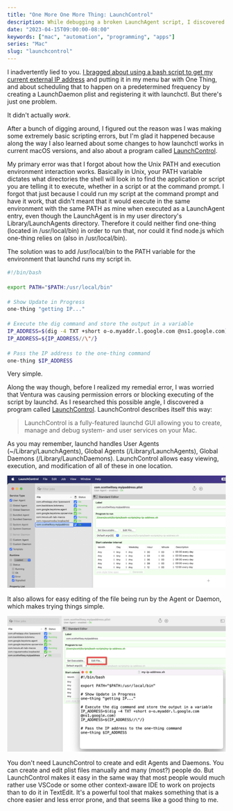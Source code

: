 ```yaml
---
title: "One More One More Thing: LaunchControl"
description: While debugging a broken LaunchAgent script, I discovered a great utility.
date: "2023-04-15T09:00:00-08:00"
keywords: ["mac", "automation", "programming", "apps"]
series: "Mac"
slug: "launchcontrol"
---
```


I inadvertently lied to you. [I bragged about using a bash script to get my current external IP address](https://scottwillsey.com/one-more-thing/) and putting it in my menu bar with One Thing, and about scheduling that to happen on a predetermined frequency by creating a LaunchDaemon plist and registering it with launchctl. But there's just one problem.

It didn't actually _work_.

After a bunch of digging around, I figured out the reason was I was making some extremely basic scripting errors, but I'm glad it happened because along the way I also learned about some changes to how launchctl works in current macOS versions, and also about a program called [LaunchControl](https://soma-zone.com/LaunchControl/).

My primary error was that I forgot about how the Unix PATH and execution environment interaction works. Basically in Unix, your PATH variable dictates what directories the shell will look in to find the application or script you are telling it to execute, whether in a script or at the command prompt. I forgot that just because I could run my script at the command prompt and have it work, that didn't meant that it would execute in the same environment with the same PATH as mine when executed as a LaunchAgent entry, even though the LaunchAgent is in my user directory's Library/LaunchAgents directory. Therefore it could neither find one-thing (located in /usr/local/bin) in order to run that, nor could it find node.js which one-thing relies on (also in /usr/local/bin).

The solution was to add /usr/local/bin to the PATH variable for the environment that launchd runs my script in.

```sh frame="code"
#!/bin/bash

export PATH="$PATH:/usr/local/bin"

# Show Update in Progress
one-thing "getting IP..."

# Execute the dig command and store the output in a variable
IP_ADDRESS=$(dig -4 TXT +short o-o.myaddr.l.google.com @ns1.google.com)
IP_ADDRESS=${IP_ADDRESS//\"/}

# Pass the IP address to the one-thing command
one-thing $IP_ADDRESS
```

Very simple.

Along the way though, before I realized my remedial error, I was worried that Ventura was causing permission errors or blocking executing of the script by launchd. As I researched this possible angle, I discovered a program called [LaunchControl](https://soma-zone.com/LaunchControl/). LaunchControl describes itself this way:

> LaunchControl is a fully-featured launchd GUI allowing you to create, manage and debug system- and user services on your Mac.

As you may remember, launchd handles User Agents (~/Library/LaunchAgents), Global Agents (/Library/LaunchAgents), Global Daemons (/Library/LaunchDaemons). LaunchControl allows easy viewing, execution, and modification of all of these in one location.

[![LaunchControl](../../assets/images/posts/LaunchControl-20E2C710-2E7A-416A-A046-221876C80836.png)](/images/posts/LaunchControl-20E2C710-2E7A-416A-A046-221876C80836.jpg)

It also allows for easy editing of the file being run by the Agent or Daemon, which makes trying things simple.

[![Edit Script in LaunchControl](../../assets/images/posts/LaunchControlEditScript-20E2C710-2E7A-416A-A046-221876C80836.png)](/images/posts/LaunchControlEditScript-20E2C710-2E7A-416A-A046-221876C80836.jpg)

You don't need LaunchControl to create and edit Agents and Daemons. You can create and edit plist files manually and many (most?) people do. But LaunchControl makes it easy in the same way that most people would much rather use VSCode or some other context-aware IDE to work on projects than to do it in TextEdit. It's a powerful tool that makes something that is a chore easier and less error prone, and that seems like a good thing to me.
